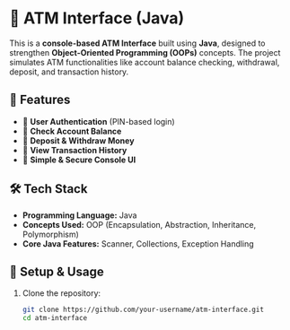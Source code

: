 # 🏧 ATM Interface (Java)  

This is a **console-based ATM Interface** built using **Java**, designed to strengthen **Object-Oriented Programming (OOPs)** concepts. The project simulates ATM functionalities like account balance checking, withdrawal, deposit, and transaction history.  

## 🚀 Features  
- 🔹 **User Authentication** (PIN-based login)  
- 🔹 **Check Account Balance**  
- 🔹 **Deposit & Withdraw Money**  
- 🔹 **View Transaction History**  
- 🔹 **Simple & Secure Console UI**  

## 🛠️ Tech Stack  
- **Programming Language:** Java  
- **Concepts Used:** OOP (Encapsulation, Abstraction, Inheritance, Polymorphism)  
- **Core Java Features:** Scanner, Collections, Exception Handling  

## 📌 Setup & Usage  
1. Clone the repository:  
   ```sh
   git clone https://github.com/your-username/atm-interface.git  
   cd atm-interface  
